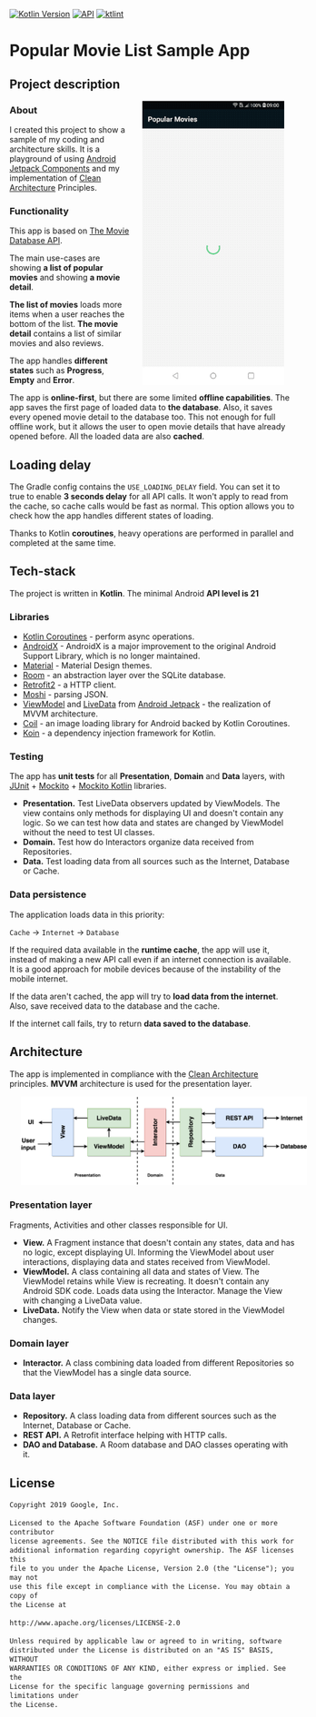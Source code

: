 [![Kotlin Version](https://img.shields.io/badge/Kotlin-1.3.50-blue.svg)](https://kotlinlang.org)
[![API](https://img.shields.io/badge/API-21%2B-brightgreen.svg?style=flat)](https://android-arsenal.com/api?level=21)
[![ktlint](https://img.shields.io/badge/code%20style-%E2%9D%A4-FF4081.svg)](https://ktlint.github.io/)

# Popular Movie List Sample App

## Project description

<img src="misc/application_anim.gif" align="right" hspace="20">

### About
I created this project to show a sample of my coding and architecture skills. It is a playground of using [Android Jetpack Components](https://developer.android.com/jetpack) and my implementation of [Clean Architecture](https://blog.cleancoder.com/uncle-bob/2012/08/13/the-clean-architecture.html) Principles.

### Functionality

This app is based on [The Movie Database API](https://www.themoviedb.org/documentation/api). 

The main use-cases are showing **a list of popular movies** and showing **a movie detail**. 

**The list of movies** loads more items when a user reaches the bottom of the list. **The movie detail** contains a list of similar movies and also reviews.

The app handles **different states** such as **Progress**, **Empty** and **Error**.  

The app is **online-first**, but there are some limited **offline capabilities**. The app saves the first page of loaded data to **the database**. Also, it saves every opened movie detail to the database too. This not enough for full offline work, but it allows the user to open movie details that have already opened before. All the loaded data are also **cached**.

## Loading delay

The Gradle config contains the `USE_LOADING_DELAY` field. You can set it to true to enable **3 seconds delay** for all API calls. It won't apply to read from the cache, so cache calls would be fast as normal. This option allows you to check how the app handles different states of loading. 

Thanks to Kotlin **coroutines**, heavy operations are performed in parallel and completed at the same time.


## Tech-stack
The project is written in **Kotlin**. The minimal Android **API level is 21**

### Libraries
* [Kotlin Coroutines](https://kotlinlang.org/docs/reference/coroutines-overview.html) - perform async operations.
* [AndroidX](https://developer.android.com/jetpack/androidx) - AndroidX is a major improvement to the original Android Support Library, which is no longer maintained.
* [Material](https://material.io/develop/android/docs/getting-started/) - Material Design themes.
* [Room](https://developer.android.com/topic/libraries/architecture/room) - an abstraction layer over the SQLite database.
* [Retrofit2](https://square.github.io/retrofit/) - a HTTP client.
* [Moshi](https://github.com/square/moshi) - parsing JSON.
* [ViewModel](https://developer.android.com/topic/libraries/architecture/viewmodel) and [LiveData](https://developer.android.com/topic/libraries/architecture/livedata) from [Android Jetpack](https://developer.android.com/jetpack) - the realization of MVVM architecture.
* [Coil](https://github.com/coil-kt/coil) - an image loading library for Android backed by Kotlin Coroutines.
* [Koin](https://github.com/InsertKoinIO/koin) - a dependency injection framework for Kotlin.

### Testing

The app has **unit tests** for all **Presentation**, **Domain** and **Data** layers, with [JUnit](https://developer.android.com/training/testing/unit-testing/local-unit-tests) + [Mockito](https://github.com/mockito/mockito) + [Mockito Kotlin](https://github.com/nhaarman/mockito-kotlin) libraries.

* **Presentation.** Test LiveData observers updated by ViewModels. The view contains only methods for displaying UI and doesn't contain any logic. So we can test how data and states are changed by ViewModel without the need to test UI classes.  
* **Domain.** Test how do Interactors organize data received from Repositories.
* **Data.** Test loading data from all sources such as the Internet, Database or Cache.


### Data persistence
The application loads data in this priority:

`Cache` -> `Internet` -> `Database`

If the required data available in the **runtime cache**, the app will use it, instead of making a new API call even if an internet connection is available.  It is a good approach for mobile devices because of the instability of the mobile internet.

If the data aren't cached, the app will try to **load data from the internet**. Also, save received data to the database and the cache.

If the internet call fails, try to return **data saved to the database**.

## Architecture
The app is implemented in compliance with the [Clean Architecture](https://blog.cleancoder.com/uncle-bob/2012/08/13/the-clean-architecture.html) principles.
**MVVM** architecture is used for the presentation layer.

<p align="center">
  <img src="misc/architecture.png" hspace="20">
</p>

### Presentation layer
Fragments, Activities and other classes responsible for UI.

* **View.** A Fragment instance that doesn't contain any states, data and has no logic, except displaying UI. Informing the ViewModel about user interactions, displaying data and states received from ViewModel.
* **ViewModel.** A class containing all data and states of View. The ViewModel retains while View is recreating. It doesn't contain any Android SDK code. Loads data using the Interactor. Manage the View with changing a LiveData value.  
* **LiveData.** Notify the View when data or state stored in the ViewModel changes.

### Domain layer
* **Interactor.** A class combining data loaded from different Repositories so that the ViewModel has a single data source.

### Data layer
* **Repository.** A class loading data from different sources such as the Internet, Database or Cache.
* **REST API.** A Retrofit interface helping with HTTP calls.
* **DAO and Database.** A Room database and DAO classes operating with it.



## License

```
Copyright 2019 Google, Inc.

Licensed to the Apache Software Foundation (ASF) under one or more contributor
license agreements. See the NOTICE file distributed with this work for
additional information regarding copyright ownership. The ASF licenses this
file to you under the Apache License, Version 2.0 (the "License"); you may not
use this file except in compliance with the License. You may obtain a copy of
the License at

http://www.apache.org/licenses/LICENSE-2.0

Unless required by applicable law or agreed to in writing, software
distributed under the License is distributed on an "AS IS" BASIS, WITHOUT
WARRANTIES OR CONDITIONS OF ANY KIND, either express or implied. See the
License for the specific language governing permissions and limitations under
the License.
```






